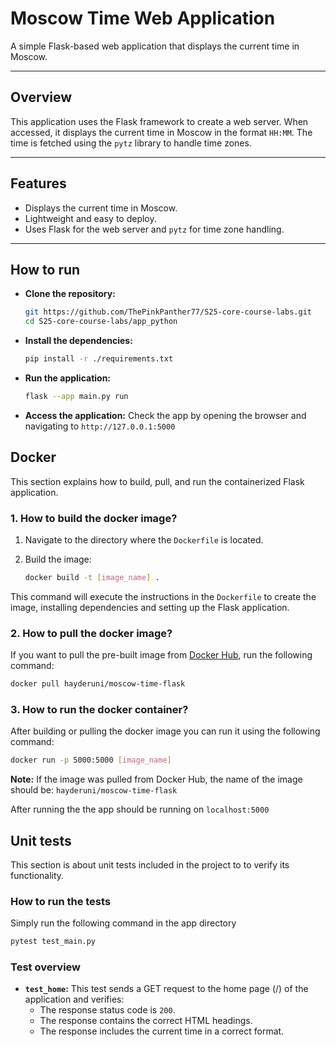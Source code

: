 # Moscow Time Web Application

A simple Flask-based web application that displays the current time in Moscow.

---

## Overview

This application uses the Flask framework to create a web server. When accessed, it displays the current time in Moscow in the format `HH:MM`. The time is fetched using the `pytz` library to handle time zones.

---

## Features

- Displays the current time in Moscow.
- Lightweight and easy to deploy.
- Uses Flask for the web server and `pytz` for time zone handling.

---

## How to run
- **Clone the repository:**
    ```bash
    git https://github.com/ThePinkPanther77/S25-core-course-labs.git
    cd S25-core-course-labs/app_python
    ```
- **Install the dependencies:** 
    ```bash
    pip install -r ./requirements.txt
    ```
- **Run the application:**
    ```bash 
    flask --app main.py run
    ```
- **Access the application:** Check the app by opening the browser and navigating to `http://127.0.0.1:5000`

## Docker
This section explains how to build, pull, and run the containerized Flask application.

### 1. How to build the docker image?

1. Navigate to the directory where the `Dockerfile` is located.
2. Build the image:

    ```bash
    docker build -t [image_name] .
    ```

This command will execute the instructions in the `Dockerfile` to create the image, installing dependencies and setting up the Flask application.

### 2. How to pull the docker image?

If you want to pull the pre-built image from [Docker Hub](https://hub.docker.com/r/hayderuni/moscow-time-flask), run the following command:

```bash
docker pull hayderuni/moscow-time-flask
```

### 3. How to run the docker container?
After building or pulling the docker image you can run it using the following command:
```bash
docker run -p 5000:5000 [image_name]
```
**Note:** If the image was pulled from Docker Hub, the name of the image should be: `hayderuni/moscow-time-flask`

After running the the app should be running on `localhost:5000`

## Unit tests
This section is about unit tests included in the project to to verify its functionality.

### How to run the tests
Simply run the following command in the app directory
```bash
pytest test_main.py
```
### Test overview
- **`test_home`:** This test sends a GET request to the home page (/) of the application and verifies:
    - The response status code is `200`.
    - The response contains the correct HTML headings.
    - The response includes the current time in a correct format.

